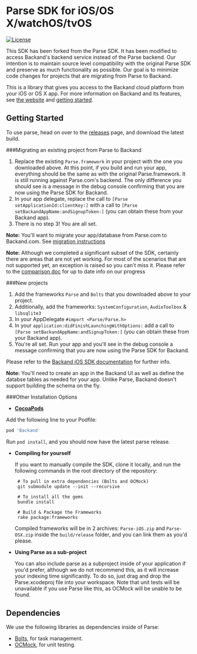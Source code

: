 # Parse SDK for iOS/OS X/watchOS/tvOS

[![License][license-svg]][license-link]

This SDK has been forked from the Parse SDK. It has been modified to access Backand's backend service instead of the Parse backend. Our intention is to maintain source level compatibility with the original Parse SDK and preserve as much functionality as possible. Our goal is to minimize code changes for projects that are migrating from Parse to Backand.

This is a library that gives you access to the Backand cloud platform from your iOS or OS X app.
For more information on Backand and its features, see [the website][Backand.com] and [getting started][docs].

## Getting Started

To use parse, head on over to the [releases][releases] page, and download the latest build.

###Migrating an existing project from Parse to Backand
1. Replace the existing `Parse.framework` in your project with the one you downloaded above.
At this point, if you build and run your app, everything should be the same as with the original Parse.framework. It is still running against Parse.com's backend. The only difference you should see is a message in the debug console confirming that you are now using the Parse SDK for Backand.
2. In your app delegate, replace the call to `[Parse setApplicationId:clientKey:]` with a call to `[Parse setBackandAppName:andSignupToken:]`  (you can obtain these from your Backand app).
3. There is no step 3! You are all set.

**Note:** You'll want to migrate your app/database from Parse.com to Backand.com. See [migration instructions][migration]

**Note:** Although we completed a significant subset of the SDK, certainly there are areas that are not yet working. For most of the scenarios that are not supported yet, an exception is raised so you can't miss it. Please refer to the [comparison doc][comparison] for up to date info on our progress

###New projects
1. Add the frameworks `Parse` and `Bolts` that you downloaded above to your project.
2. Additionally, add the frameworks: `SystemConfiguration`, `AudioToolbox` & `libsqlite3`
3. In your AppDelegate `#import <Parse/Parse.h>` 
4. In your `application:didFinishLaunchingWithOptions:` add a call to `[Parse setBackandAppName:andSignupToken:]`  (you can obtain these from your Backand app).
5. You're all set. Run your app and you'll see in the debug console a message confirming that you are now using the Parse SDK for Backand.

Please refer to the [Backand iOS SDK documentation][ios SDK documentation] for further info.

**Note:** You'll need to create an app in the Backand UI as well as define the databse tables as needed for your app. Unlike Parse, Backand doesn't support building the schema on the fly.

###Other Installation Options

 - **[CocoaPods](https://cocoapods.org)**

  Add the following line to your Podfile:
  ```ruby
  pod 'Backand'
  ```
  Run `pod install`, and you should now have the latest parse release.
   

 - **Compiling for yourself**

    If you want to manually compile the SDK, clone it locally, and run the following commands in the root directory of the repository:

        # To pull in extra dependencies (Bolts and OCMock)
        git submodule update --init --recursive

        # To install all the gems
        bundle install

        # Build & Package the Frameworks
        rake package:frameworks

    Compiled frameworks will be in 2 archives: `Parse-iOS.zip` and `Parse-OSX.zip` inside the `build/release` folder, and you can link them as you'd please.

 - **Using Parse as a sub-project**

    You can also include parse as a subproject inside of your application if you'd prefer, although we do not recommend this, as it will increase your indexing time significantly. To do so, just drag and drop the Parse.xcodeproj file into your workspace. Note that unit tests will be unavailable if you use Parse like this, as OCMock will be unable to be found.

## Dependencies

We use the following libraries as dependencies inside of Parse:

 - [Bolts][bolts-framework], for task management.
 - [OCMock][ocmock-framework], for unit testing.


 [Backand.com]: https://www.backand.com/
 [migration]: https://www.backand.com/parse-alternative/
 [docs]: http://docs.backand.com/en/latest/index.html
 [comparison]: https://www.backand.com/iOS-sdk-parse-comparison
 [ios SDK documentation]: http://docs.backand.com/en/latest/index.html
 
 [releases]: https://github.com/backand/Backand-SDK-iOS-OSX/releases

 [bolts-framework]: https://github.com/BoltsFramework/Bolts-iOS
 [ocmock-framework]: http://ocmock.org

 [license-svg]: https://img.shields.io/badge/license-BSD-lightgrey.svg
 [license-link]: https://github.com/ParsePlatform/Parse-SDK-iOS-OSX/blob/master/LICENSE

